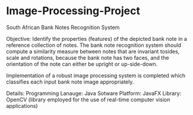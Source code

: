 # Image-Processing-Project
South African Bank Notes Recognition System
 
Objective: Identify the properties (features) of the depicted bank note in a reference collection of notes. The bank note recognition
system should compute a similarity measure between notes that are invariant tosides, scale and rotations, because the bank note has two faces, and the
orientation of the note can either be upright or up-side-down. 

Implementation of a robust image processing system is completed which classifies each input bank note image appropriately. 

Details:
Programming Lanauge: Java
Sotware Platform: JavaFX
Library: OpenCV (library employed for the use of real-time computer vision applications)

